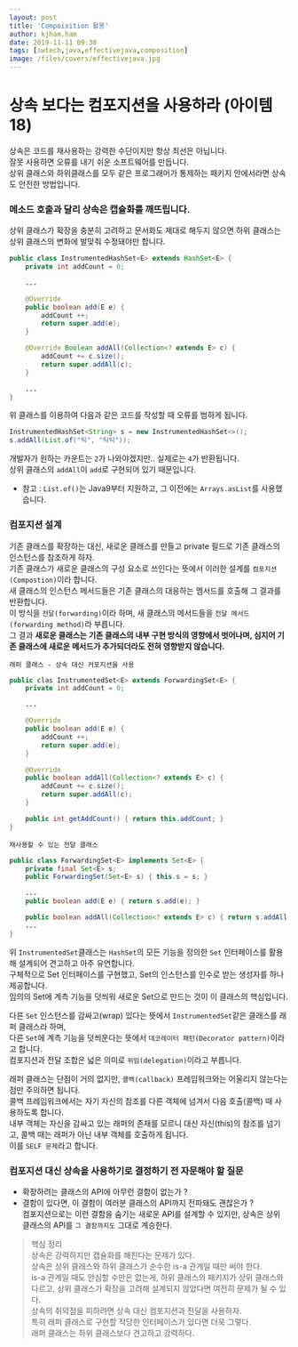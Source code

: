 ```yaml
---
layout: post
title: 'Compoisition 활용'
author: kjham.ham
date: 2019-11-11 09:30
tags: [swtech,java,effectivejava,composition]
image: /files/covers/effectivejava.jpg
---
```


# 상속 보다는 컴포지션을 사용하라 (아이템 18)  

상속은 코드를 재사용하는 강력한 수단이지만 항상 최선은 아닙니다.  
잘못 사용하면 오류를 내기 쉬운 소프트웨어를 만듭니다.  
상위 클래스와 하위클래스를 모두 같은 프로그래머가 통제하는 패키지 안에서라면 상속도 안전한 방법입니다.  

### 메소드 호출과 달리 상속은 캡슐화를 깨뜨립니다.
상위 클래스가 확장을 충분히 고려하고 문서화도 제대로 해두지 않으면 하위 클래스는 상위 클래스의 변화에 발맞춰 수정돼야만 합니다.  
~~~java
public class InstrumentedHashSet<E> extends HashSet<E> {
    private int addCount = 0;

    ...

    @Override
    public boolean add(E e) {
        addCount ++;
        return super.add(e);
    }

    @Override Boolean addAll(Collection<? extends E> c) {
        addCount += c.size();
        return super.addAll(c);
    }

    ...
}
~~~
위 클래스를 이용하여 다음과 같은 코드를 작성할 때 오류를 범하게 됩니다.  
~~~java
InstrumentedHashSet<String> s = new InstrumentedHashSet<>();
s.addAll(List.of("틱", "틱틱"));
~~~
개발자가 원하는 카운트는 `2`가 나와야겠지만.. 실제로는 `4`가 반환됩니다.  
상위 클래스의 `addAll`이 `add`로 구현되어 있기 때문입니다.  
* 참고 : `List.of()`는 Java9부터 지원하고, 그 이전에는 `Arrays.asList`를 사용했습니다.  

### 컴포지션 설계  
기존 클래스를 확장하는 대신, 새로운 클래스를 만들고 private 필드로 기존 클래스의 인스턴스를 참조하게 하자.  
기존 클래스가 새로운 클래스의 구성 요소로 쓰인다는 뜻에서 이러한 설계를 `컴포지션(Compostion)`이라 합니다.  
새 클래스의 인스턴스 메서드들은 기존 클래스의 대응하는 멤서드를 호출해 그 결과를 반환합니다.  
이 방식을 `전달(forwarding)`이라 하며, 새 클래스의 메서드들을 `전달 메서드(forwarding method)`라 부릅니다.  
그 결과 **새로운 클래스는 기존 클래스의 내부 구현 방식의 영향에서 벗어나며, 심지어 기존 클래스에 새로운 메서드가 추가되더라도 전혀 영향받지 않습니다.**  

`래퍼 클래스 - 상속 대신 커포지션을 사용`  
~~~java
public clas InstrumentedSet<E> extends ForwardingSet<E> {
    private int addCount = 0;

    ...

    @Override
    public boolean add(E e) {
        addCount ++;
        return super.add(e);
    }

    @Override
    public boolean addAll(Collection<? extends E> c) {
        addCount += c.size();
        return super.addAll(c);
    }

    public int getAddCount() { return this.addCount; }
}
~~~
`재사용할 수 있는 전달 클래스`  
~~~java
public class ForwardingSet<E> implements Set<E> {
    private final Set<E> s;
    public ForwardingSet(Set<E> s) { this.s = s; }

    ...
    public boolean add(E e) { return s.add(e); }

    public boolean addAll(Collection<? extends E> c) { return s.addAll(c); }
    ...
}
~~~
위 `InstrumentedSet`클래스는 `HashSet`의 모든 기능을 정의한 `Set` 인터페이스를 활용해 설계되어 견고하고 아주 유연합니다.  
구체적으로 Set 인터페이스를 구현했고, Set의 인스턴스를 인수로 받는 생성자를 하나 제공합니다.  
임의의 Set에 계측 기능을 덧씌워 새로운 Set으로 만드는 것이 이 클래스의 핵심입니다.  

다른 `Set` 인스턴스를 감싸고(wrap) 있다는 뜻에서 `InstrumentedSet`같은 클래스를 래퍼 클래스라 하며,  
다른 `Set`에 계측 기능을 덧씌운다는 뜻에서 `데코레이터 패턴(Decorator pattern)`이라고 합니다.  
컴포지션과 전달 조합은 넓은 의미로 `위임(delegation)`이라고 부릅니다.  

래퍼 클래스는 단점이 거의 없지만, `콜백(callback)` 프레임워크와는 어울리지 않는다는 점만 주의하면 됩니다.  
콜백 프레임워크에서는 자기 자신의 참조를 다른 객체에 넘겨서 다음 호출(콜백) 때 사용하도록 합니다.  
내부 객체는 자신을 감싸고 있는 래퍼의 존재를 모르니 대신 자신(this)의 참조를 넘기고, 콜백 때는 래퍼가 아닌 내부 객체를 호출하게 됩니다.  
이를 `SELF 문제`라고 합니다.

### 컴포지션 대신 상속을 사용하기로 결정하기 전 자문해야 할 질문  
- 확장하려는 클래스의 API에 아무런 결함이 없는가 ?  
- 결함이 있다면, 이 결함이 여러분 클래스의 API까지 전파돼도 괜찮은가 ?  
컴포지션으로는 이런 결함을 숨기는 새로운 API를 설계할 수 있지만, 상속은 상위 클래스의 API를 `그 결함까지도` 그대로 계승한다.

> 핵심 정리  
상속은 강력하지만 캡슐화를 해친다는 문제가 있다.  
상속은 상위 클래스와 하위 클래스가 순수한 is-a 관계일 때만 써야 한다.  
is-a 관계일 때도 안심할 수만은 없는게, 하위 클래스의 패키지가 상위 클래스와 다르고, 상위 클래스가 확장을 고려해 설계되지 않았다면 여전히 문제가 될 수 있다.  
상속의 취약점을 피하려면 상속 대신 컴포지션과 전달을 사용하자.  
특히 래퍼 클래스로 구현할 적당한 인터페이스가 있다면 더욱 그렇다.  
래퍼 클래스는 하위 클래스보다 견고하고 강력하다.  